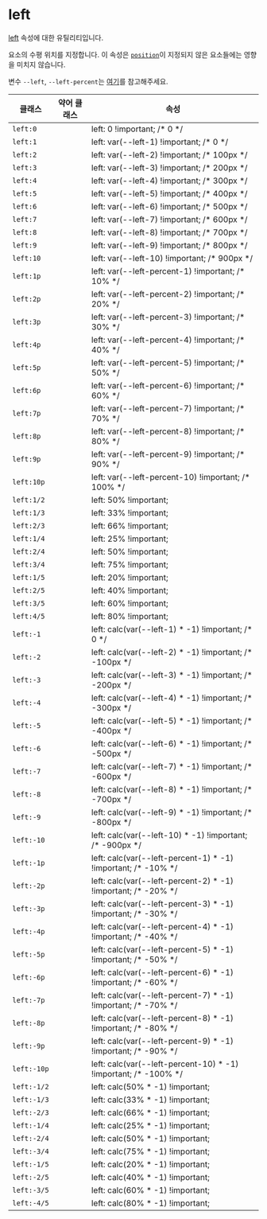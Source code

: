 # left

[left](https://developer.mozilla.org/en-US/docs/Web/CSS/left) 속성에 대한 유틸리티입니다.

요소의 수평 위치를 지정합니다. 이 속성은 [<code>position</code>](./position.md)이 지정되지 않은 요소들에는 영향을 미치지 않습니다.

변수 `--left`, `--left-percent`는 [여기](/guide/css-variable-list.html#top-right-bottom-left)를 참고해주세요.

<table>
  <thead>
    <tr>
      <th scope="col">클래스</th>
      <th scope="col">약어 클래스</th>
      <th scope="col">속성</th>
    </tr>
  </thead>

  <tbody>
    <tr>
      <td><code>left:0</code></td>
      <td class="blank"></td>
      <td>
        <span class="code">left: 0 !important;</span>
        <span class="c:weak">/* 0 */</span>
      </td>
    </tr>
    <tr>
      <td><code>left:1</code></td>
      <td class="blank"></td>
      <td>
        <span class="code">left: var(--left-1) !important;</span>
        <span class="c:weak">/* 0 */</span>
      </td>
    </tr>
    <tr>
      <td><code>left:2</code></td>
      <td class="blank"></td>
      <td>
        <span class="code">left: var(--left-2) !important;</span>
        <span class="c:weak">/* 100px */</span>
      </td>
    </tr>
    <tr>
      <td><code>left:3</code></td>
      <td class="blank"></td>
      <td>
        <span class="code">left: var(--left-3) !important;</span>
        <span class="c:weak">/* 200px */</span>
      </td>
    </tr>
    <tr>
      <td><code>left:4</code></td>
      <td class="blank"></td>
      <td>
        <span class="code">left: var(--left-4) !important;</span>
        <span class="c:weak">/* 300px */</span>
      </td>
    </tr>
    <tr>
      <td><code>left:5</code></td>
      <td class="blank"></td>
      <td>
        <span class="code">left: var(--left-5) !important;</span>
        <span class="c:weak">/* 400px */</span>
      </td>
    </tr>
    <tr>
      <td><code>left:6</code></td>
      <td class="blank"></td>
      <td>
        <span class="code">left: var(--left-6) !important;</span>
        <span class="c:weak">/* 500px */</span>
      </td>
    </tr>
    <tr>
      <td><code>left:7</code></td>
      <td class="blank"></td>
      <td>
        <span class="code">left: var(--left-7) !important;</span>
        <span class="c:weak">/* 600px */</span>
      </td>
    </tr>
    <tr>
      <td><code>left:8</code></td>
      <td class="blank"></td>
      <td>
        <span class="code">left: var(--left-8) !important;</span>
        <span class="c:weak">/* 700px */</span>
      </td>
    </tr>
    <tr>
      <td><code>left:9</code></td>
      <td class="blank"></td>
      <td>
        <span class="code">left: var(--left-9) !important;</span>
        <span class="c:weak">/* 800px */</span>
      </td>
    </tr>
    <tr>
      <td><code>left:10</code></td>
      <td class="blank"></td>
      <td>
        <span class="code">left: var(--left-10) !important;</span>
        <span class="c:weak">/* 900px */</span>
      </td>
    </tr>
    <tr>
      <td><code>left:1p</code></td>
      <td class="blank"></td>
      <td>
        <span class="code">left: var(--left-percent-1) !important;</span>
        <span class="c:weak">/* 10% */</span>
      </td>
    </tr>
    <tr>
      <td><code>left:2p</code></td>
      <td class="blank"></td>
      <td>
        <span class="code">left: var(--left-percent-2) !important;</span>
        <span class="c:weak">/* 20% */</span>
      </td>
    </tr>
    <tr>
      <td><code>left:3p</code></td>
      <td class="blank"></td>
      <td>
        <span class="code">left: var(--left-percent-3) !important;</span>
        <span class="c:weak">/* 30% */</span>
      </td>
    </tr>
    <tr>
      <td><code>left:4p</code></td>
      <td class="blank"></td>
      <td>
        <span class="code">left: var(--left-percent-4) !important;</span>
        <span class="c:weak">/* 40% */</span>
      </td>
    </tr>
    <tr>
      <td><code>left:5p</code></td>
      <td class="blank"></td>
      <td>
        <span class="code">left: var(--left-percent-5) !important;</span>
        <span class="c:weak">/* 50% */</span>
      </td>
    </tr>
    <tr>
      <td><code>left:6p</code></td>
      <td class="blank"></td>
      <td>
        <span class="code">left: var(--left-percent-6) !important;</span>
        <span class="c:weak">/* 60% */</span>
      </td>
    </tr>
    <tr>
      <td><code>left:7p</code></td>
      <td class="blank"></td>
      <td>
        <span class="code">left: var(--left-percent-7) !important;</span>
        <span class="c:weak">/* 70% */</span>
      </td>
    </tr>
    <tr>
      <td><code>left:8p</code></td>
      <td class="blank"></td>
      <td>
        <span class="code">left: var(--left-percent-8) !important;</span>
        <span class="c:weak">/* 80% */</span>
      </td>
    </tr>
    <tr>
      <td><code>left:9p</code></td>
      <td class="blank"></td>
      <td>
        <span class="code">left: var(--left-percent-9) !important;</span>
        <span class="c:weak">/* 90% */</span>
      </td>
    </tr>
    <tr>
      <td><code>left:10p</code></td>
      <td class="blank"></td>
      <td>
        <span class="code">left: var(--left-percent-10) !important;</span>
        <span class="c:weak">/* 100% */</span>
      </td>
    </tr>
    <tr>
      <td><code>left:1/2</code></td>
      <td class="blank"></td>
      <td>
        <span class="code">left: 50% !important;</span>
      </td>
    </tr>
    <tr>
      <td><code>left:1/3</code></td>
      <td class="blank"></td>
      <td>
        <span class="code">left: 33% !important;</span>
      </td>
    </tr>
    <tr>
      <td><code>left:2/3</code></td>
      <td class="blank"></td>
      <td>
        <span class="code">left: 66% !important;</span>
      </td>
    </tr>
    <tr>
      <td><code>left:1/4</code></td>
      <td class="blank"></td>
      <td>
        <span class="code">left: 25% !important;</span>
      </td>
    </tr>
    <tr>
      <td><code>left:2/4</code></td>
      <td class="blank"></td>
      <td>
        <span class="code">left: 50% !important;</span>
      </td>
    </tr>
    <tr>
      <td><code>left:3/4</code></td>
      <td class="blank"></td>
      <td>
        <span class="code">left: 75% !important;</span>
      </td>
    </tr>
    <tr>
      <td><code>left:1/5</code></td>
      <td class="blank"></td>
      <td>
        <span class="code">left: 20% !important;</span>
      </td>
    </tr>
    <tr>
      <td><code>left:2/5</code></td>
      <td class="blank"></td>
      <td>
        <span class="code">left: 40% !important;</span>
      </td>
    </tr>
    <tr>
      <td><code>left:3/5</code></td>
      <td class="blank"></td>
      <td>
        <span class="code">left: 60% !important;</span>
      </td>
    </tr>
    <tr>
      <td><code>left:4/5</code></td>
      <td class="blank"></td>
      <td>
        <span class="code">left: 80% !important;</span>
      </td>
    </tr>
    <tr>
      <td><code>left:-1</code></td>
      <td class="blank"></td>
      <td>
        <span class="code">left: calc(var(--left-1) * -1) !important;</span>
        <span class="c:weak">/* 0 */</span>
      </td>
    </tr>
    <tr>
      <td><code>left:-2</code></td>
      <td class="blank"></td>
      <td>
        <span class="code">left: calc(var(--left-2) * -1) !important;</span>
        <span class="c:weak">/* -100px */</span>
      </td>
    </tr>
    <tr>
      <td><code>left:-3</code></td>
      <td class="blank"></td>
      <td>
        <span class="code">left: calc(var(--left-3) * -1) !important;</span>
        <span class="c:weak">/* -200px */</span>
      </td>
    </tr>
    <tr>
      <td><code>left:-4</code></td>
      <td class="blank"></td>
      <td>
        <span class="code">left: calc(var(--left-4) * -1) !important;</span>
        <span class="c:weak">/* -300px */</span>
      </td>
    </tr>
    <tr>
      <td><code>left:-5</code></td>
      <td class="blank"></td>
      <td>
        <span class="code">left: calc(var(--left-5) * -1) !important;</span>
        <span class="c:weak">/* -400px */</span>
      </td>
    </tr>
    <tr>
      <td><code>left:-6</code></td>
      <td class="blank"></td>
      <td>
        <span class="code">left: calc(var(--left-6) * -1) !important;</span>
        <span class="c:weak">/* -500px */</span>
      </td>
    </tr>
    <tr>
      <td><code>left:-7</code></td>
      <td class="blank"></td>
      <td>
        <span class="code">left: calc(var(--left-7) * -1) !important;</span>
        <span class="c:weak">/* -600px */</span>
      </td>
    </tr>
    <tr>
      <td><code>left:-8</code></td>
      <td class="blank"></td>
      <td>
        <span class="code">left: calc(var(--left-8) * -1) !important;</span>
        <span class="c:weak">/* -700px */</span>
      </td>
    </tr>
    <tr>
      <td><code>left:-9</code></td>
      <td class="blank"></td>
      <td>
        <span class="code">left: calc(var(--left-9) * -1) !important;</span>
        <span class="c:weak">/* -800px */</span>
      </td>
    </tr>
    <tr>
      <td><code>left:-10</code></td>
      <td class="blank"></td>
      <td>
        <span class="code">left: calc(var(--left-10) * -1) !important;</span>
        <span class="c:weak">/* -900px */</span>
      </td>
    </tr>
    <tr>
      <td><code>left:-1p</code></td>
      <td class="blank"></td>
      <td>
        <span class="code">
          left: calc(var(--left-percent-1) * -1) !important;
        </span>
        <span class="c:weak">/* -10% */</span>
      </td>
    </tr>
    <tr>
      <td><code>left:-2p</code></td>
      <td class="blank"></td>
      <td>
        <span class="code">
          left: calc(var(--left-percent-2) * -1) !important;
        </span>
        <span class="c:weak">/* -20% */</span>
      </td>
    </tr>
    <tr>
      <td><code>left:-3p</code></td>
      <td class="blank"></td>
      <td>
        <span class="code">
          left: calc(var(--left-percent-3) * -1) !important;
        </span>
        <span class="c:weak">/* -30% */</span>
      </td>
    </tr>
    <tr>
      <td><code>left:-4p</code></td>
      <td class="blank"></td>
      <td>
        <span class="code">
          left: calc(var(--left-percent-4) * -1) !important;
        </span>
        <span class="c:weak">/* -40% */</span>
      </td>
    </tr>
    <tr>
      <td><code>left:-5p</code></td>
      <td class="blank"></td>
      <td>
        <span class="code">
          left: calc(var(--left-percent-5) * -1) !important;
        </span>
        <span class="c:weak">/* -50% */</span>
      </td>
    </tr>
    <tr>
      <td><code>left:-6p</code></td>
      <td class="blank"></td>
      <td>
        <span class="code">
          left: calc(var(--left-percent-6) * -1) !important;
        </span>
        <span class="c:weak">/* -60% */</span>
      </td>
    </tr>
    <tr>
      <td><code>left:-7p</code></td>
      <td class="blank"></td>
      <td>
        <span class="code">
          left: calc(var(--left-percent-7) * -1) !important;
        </span>
        <span class="c:weak">/* -70% */</span>
      </td>
    </tr>
    <tr>
      <td><code>left:-8p</code></td>
      <td class="blank"></td>
      <td>
        <span class="code">
          left: calc(var(--left-percent-8) * -1) !important;
        </span>
        <span class="c:weak">/* -80% */</span>
      </td>
    </tr>
    <tr>
      <td><code>left:-9p</code></td>
      <td class="blank"></td>
      <td>
        <span class="code">
          left: calc(var(--left-percent-9) * -1) !important;
        </span>
        <span class="c:weak">/* -90% */</span>
      </td>
    </tr>
    <tr>
      <td><code>left:-10p</code></td>
      <td class="blank"></td>
      <td>
        <span class="code">
          left: calc(var(--left-percent-10) * -1) !important;
        </span>
        <span class="c:weak">/* -100% */</span>
      </td>
    </tr>
    <tr>
      <td><code>left:-1/2</code></td>
      <td class="blank"></td>
      <td>
        <span class="code">left: calc(50% * -1) !important;</span>
      </td>
    </tr>
    <tr>
      <td><code>left:-1/3</code></td>
      <td class="blank"></td>
      <td>
        <span class="code">left: calc(33% * -1) !important;</span>
      </td>
    </tr>
    <tr>
      <td><code>left:-2/3</code></td>
      <td class="blank"></td>
      <td>
        <span class="code">left: calc(66% * -1) !important;</span>
      </td>
    </tr>
    <tr>
      <td><code>left:-1/4</code></td>
      <td class="blank"></td>
      <td>
        <span class="code">left: calc(25% * -1) !important;</span>
      </td>
    </tr>
    <tr>
      <td><code>left:-2/4</code></td>
      <td class="blank"></td>
      <td>
        <span class="code">left: calc(50% * -1) !important;</span>
      </td>
    </tr>
    <tr>
      <td><code>left:-3/4</code></td>
      <td class="blank"></td>
      <td>
        <span class="code">left: calc(75% * -1) !important;</span>
      </td>
    </tr>
    <tr>
      <td><code>left:-1/5</code></td>
      <td class="blank"></td>
      <td>
        <span class="code">left: calc(20% * -1) !important;</span>
      </td>
    </tr>
    <tr>
      <td><code>left:-2/5</code></td>
      <td class="blank"></td>
      <td>
        <span class="code">left: calc(40% * -1) !important;</span>
      </td>
    </tr>
    <tr>
      <td><code>left:-3/5</code></td>
      <td class="blank"></td>
      <td>
        <span class="code">left: calc(60% * -1) !important;</span>
      </td>
    </tr>
    <tr>
      <td><code>left:-4/5</code></td>
      <td class="blank"></td>
      <td>
        <span class="code">left: calc(80% * -1) !important;</span>
      </td>
    </tr>
  </tbody>
</table>
